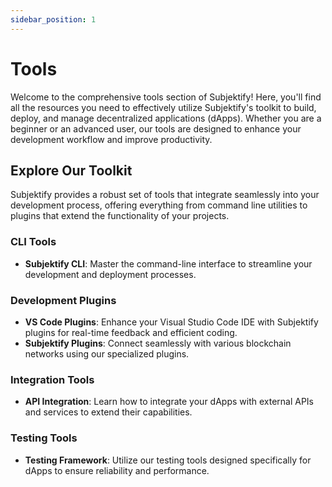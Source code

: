 ```yaml
---
sidebar_position: 1
---
```


# Tools

Welcome to the comprehensive tools section of Subjektify! Here, you'll find all the resources you need to effectively utilize Subjektify's toolkit to build, deploy, and manage decentralized applications (dApps). Whether you are a beginner or an advanced user, our tools are designed to enhance your development workflow and improve productivity.

## Explore Our Toolkit

Subjektify provides a robust set of tools that integrate seamlessly into your development process, offering everything from command line utilities to plugins that extend the functionality of your projects.

### CLI Tools

- **Subjektify CLI**: Master the command-line interface to streamline your development and deployment processes.

### Development Plugins

- **VS Code Plugins**: Enhance your Visual Studio Code IDE with Subjektify plugins for real-time feedback and efficient coding.
- **Subjektify Plugins**: Connect seamlessly with various blockchain networks using our specialized plugins.

### Integration Tools

- **API Integration**: Learn how to integrate your dApps with external APIs and services to extend their capabilities.

### Testing Tools

- **Testing Framework**: Utilize our testing tools designed specifically for dApps to ensure reliability and performance.
